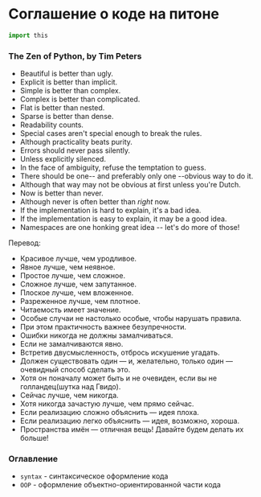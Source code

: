 # Соглашение о коде на питоне

```python
import this
```

### The Zen of Python, by Tim Peters  
* Beautiful is better than ugly.  
* Explicit is better than implicit.  
* Simple is better than complex.  
* Complex is better than complicated.  
* Flat is better than nested.  
* Sparse is better than dense.  
* Readability counts.  
* Special cases aren't special enough to break the rules.  
* Although practicality beats purity.  
* Errors should never pass silently.  
* Unless explicitly silenced.  
* In the face of ambiguity, refuse the temptation to guess.  
* There should be one-- and preferably only one --obvious way to do it.  
* Although that way may not be obvious at first unless you're Dutch.  
* Now is better than never.  
* Although never is often better than *right* now.  
* If the implementation is hard to explain, it's a bad idea.  
* If the implementation is easy to explain, it may be a good idea.  
* Namespaces are one honking great idea -- let's do more of those!  


Перевод:

* Красивое лучше, чем уродливое.  
* Явное лучше, чем неявное.  
* Простое лучше, чем сложное.  
* Сложное лучше, чем запутанное.  
* Плоское лучше, чем вложенное.  
* Разреженное лучше, чем плотное.  
* Читаемость имеет значение.  
* Особые случаи не настолько особые, чтобы нарушать правила.  
* При этом практичность важнее безупречности.  
* Ошибки никогда не должны замалчиваться.  
* Если не замалчиваются явно.  
* Встретив двусмысленность, отбрось искушение угадать.  
* Должен существовать один — и, желательно, только один — очевидный способ сделать это.  
* Хотя он поначалу может быть и не очевиден, если вы не голландец(шутка над Гвидо).  
* Сейчас лучше, чем никогда.  
* Хотя никогда зачастую лучше, чем прямо сейчас.  
* Если реализацию сложно объяснить — идея плоха.  
* Если реализацию легко объяснить — идея, возможно, хороша.  
* Пространства имён — отличная вещь! Давайте будем делать их больше!  

### Оглавление
* `syntax` - синтаксическое оформление кода  
* `OOP` - оформление объектно-ориентированной части кода
